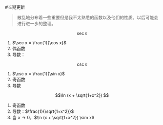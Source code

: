#长期更新 

> 散乱地分布着一些重要但是我不太熟悉的函数以及他们的性质。以后可能会进行进一步的整理。

$$\sec x$$
1. $\sec x = \frac{1}{\cos x}$
2. 偶函数
3. 导数：

$$\csc x$$
1. $\csc x = \frac{1}{\sin x}$
2. 奇函数
3. 导数

$$\ln (x + \sqrt{1+x^2}) $$
1. 奇函数
2. 导数：$\frac{1}{\sqrt{1+x^2}}$
3. 当 $x \to 0$，$\ln (x + \sqrt{1+x^2}) \sim x$

